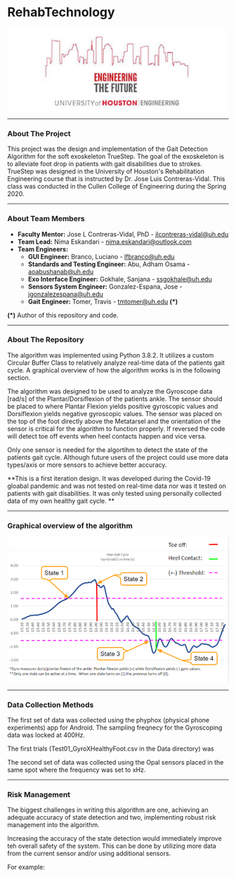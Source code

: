 # RehabTechnology

<img src="images/UH2.png" width="500">

------------

### About The Project

This project was the design and implementation of the Gait Detection Algorithm for the soft exoskeleton TrueStep.  The goal of the exoskeleton is to alleviate foot drop in patients with gait disabilities due to strokes.  TrueStep was designed in the University of Houston's Rehabilitation Engineering course that is instructed by Dr. Jose Luis Contreras-Vidal. This class was conducted in the Cullen College of Engineering during the Spring 2020.

------------
### About Team Members

- **Faculty Mentor:** Jose L Contreras-Vidal, PhD - jlcontreras-vidal@uh.edu
- **Team Lead:** Nima Eskandari - nima.eskandari@outlook.com
- **Team Engineers:**
	- **GUI Engineer:** Branco, Luciano - lfbranco@uh.edu 
	- **Standards and Testing Engineer:** Abu, Adham Osama - aoabushanab@uh.edu
	- **Exo Interface Engineer:** Gokhale, Sanjana - ssgokhale@uh.edu
	- **Sensors System Engineer:** Gonzalez-Espana, Jose - jgonzalezespana@uh.edu
	- **Gait Engineer:** Tomer, Travis - tmtomer@uh.edu **(*)**

**(*)** Author of this repository and code.

------------

### About The Repository

The algorithm was implemented using Python 3.8.2.  It utilizes a custom Circular Buffer Class to relatively analyze real-time data of the patients gait cycle. A graphical overview of how the algorithm works is in the following section.

The algorithm was designed to be used to analyze the Gyroscope data [rad/s] of the Plantar/Dorsiflexion of the patients ankle.  The sensor should be placed to where Plantar Flexion yields positive gyroscopic values and Dorsiflexion yields negative gyroscopic values.  The sensor was placed on the top of the foot directly above the Metatarsel and the orientation of the sensor is critical for the algorithm to function properly. If reversed the code will detect toe off events when heel contacts happen and vice versa.  

Only one sensor is needed for the algortihm to detect the state of the patients gait cycle. Although future users of the project could use more data types/axis or more sensors to achieve better accuracy.  

**This is a first iteration design.  It was developed during the Covid-19 gloabal pandemic and was not tested on real-time data nor was it tested on patients with gait disabilities.  It was only tested using personally collected data of my own healthy gait cycle. **

------------

### Graphical overview of the algorithm

<img src="images/AlgorithmOverview.PNG" width="600">

------------

### Data Collection Methods

The first set of data was collected using the phyphox (physical phone experiments) app for Android.  The sampling freqnecy for the Gyroscoping data was locked at 400Hz. 

The first trials (Test01_GyroXHealthyFoot.csv in the Data directory) was  


The second set of data was collected using the Opal sensors placed in the same spot where the frequency was set to xHz.

------------

### Risk Management

The biggest challenges in writing this algorithm are one, achieving an adequate accuracy of state detection and two, implementing robust risk management into the algorithm.  

Increasing the accuracy of the state detection would immediately improve teh overall safety of the system.  This can be done by utilizing more data from the current sensor and/or using additional sensors.  

For example: 


